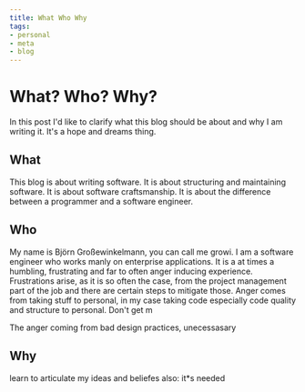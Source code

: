 ```yaml
---
title: What Who Why
tags:
- personal
- meta
- blog
---
```

# What? Who? Why?
In this post I'd like to clarify what this blog should be about and why I am writing it. It's a hope and dreams thing.

## What
This blog is about writing software. It is about structuring and maintaining software. It is about software craftsmanship. It is about the difference between a programmer and a software engineer.

## Who 
My name is Björn Großewinkelmann, you can call me growi. I am a software engineer who works manly on enterprise applications. It is a at times a humbling, frustrating and far to often anger inducing experience. Frustrations arise, as it is so often the case, from the project management part of the job and there are certain steps to mitigate those. Anger comes from taking stuff to personal, in my case taking code especially code quality and structure to personal. Don't get m

The anger coming from bad design practices, unecessasary 

## Why
learn to articulate my ideas and beliefes
also: it*s needed
<!--stackedit_data:
eyJoaXN0b3J5IjpbLTEwMzk3NDU1NjcsLTQ0NDY5OTkxNCwxND
gxNjg5MTAzLC02MTAzNzM0NzgsLTEwOTk4NDM5MiwtNTUxMjUy
MDIwLDE5NjM2NTMxOTQsMTI1MTE0MTQ2NywxMTAxNDQ1MTM0LC
0xNjg5NTg0NDk3LC0xNzM3NzEyNzUxLC01NzQ2NTM2OCwxOTM2
NzU1NDQ5LC01MDA0NzQyMzZdfQ==
-->
